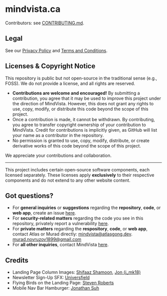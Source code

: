 # mindvista.ca

Contributors: see [CONTRIBUTING.md](CONTRIBUTING.md).

## Legal

See our [Privacy Policy](https://mindvista.ca/privacy-policy) and [Terms and Conditions](https://mindvista.ca/terms-and-conditions).

## Licenses & Copyright Notice

This repository is public but not open-source in the traditional sense (e.g., FOSS). We do not provide a license, and all rights are reserved.

- **Contributions are welcome and encouraged!** By submitting a contribution, you agree that it may be used to improve this project under the direction of MindVista. However, this does not grant any rights to use, copy, modify, or distribute this code beyond the scope of this project.
- Once a contribution is made, it cannot be withdrawn. By contributing, you agree to transfer copyright ownership of your contribution to MindVista. Credit for contributions is implicitly given, as GitHub will list your name as a contributor in the repository.
- No permission is granted to use, copy, modify, distribute, or create derivative works of this code beyond the scope of this project.

We appreciate your contributions and collaboration.

---

This project includes certain open-source software components, each licensed separately. These licenses apply **exclusively** to their respective components and do not extend to any other website content.

## Got questions?

- For **general inquiries** or **suggestions** regarding the **repository**, **code**, or **web app**, create an issue [here](https://github.com/atlasgong/mindvista/issues/new).
- For **security-related matters** regarding the code you see in this repository, privately report a vulnerability [here](https://github.com/atlasgong/mindvista/security/advisories/new).
- For **private matters** regarding the **respository**, **code**, or **web app**, contact Atlas or Murad directly: [mindvista@atlasgong.dev](mailto:mindvista@atlasgong.dev).
  [murad.novruzov1899@gmail.com](mailto:murad.novruzov1899@gmail.com)
- For **all other inquiries**, contact MindVista [here](https://mindvista.ca/contact).

## Credits

- Landing Page Column Images: [Shifaaz Shamoon](https://unsplash.com/@sotti), [Jon (j_mk18)](https://unsplash.com/@j_mk18)
- Newsletter Sign-Up SFX: [Universfield](https://pixabay.com/users/universfield-28281460)
- Flying Birds on the Landing Page: [Steven Roberts](https://codepen.io/matchboxhero)
- Mobile Nav Bar Hamburger: [Jonathan Suh](https://jonsuh.com/)
